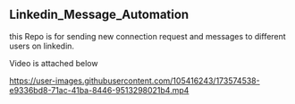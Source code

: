 ## Linkedin_Message_Automation

this Repo is for sending new connection request and messages to different users on linkedin.

Video is attached below



https://user-images.githubusercontent.com/105416243/173574538-e9336bd8-71ac-41ba-8446-9513298021b4.mp4

